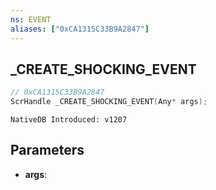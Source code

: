 ```yaml
---
ns: EVENT
aliases: ["0xCA1315C33B9A2847"]
---
```

## _CREATE_SHOCKING_EVENT

```c
// 0xCA1315C33B9A2847
ScrHandle _CREATE_SHOCKING_EVENT(Any* args);
```

```
NativeDB Introduced: v1207
```

## Parameters
* **args**:
